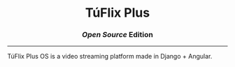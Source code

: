 <div align="center">
	<h1><strong>TúFlix Plus</strong></h1>
	<h3><i>Open Source</i> Edition</h3>
</div>

---

TúFlix Plus OS is a video streaming platform made in Django + Angular.
